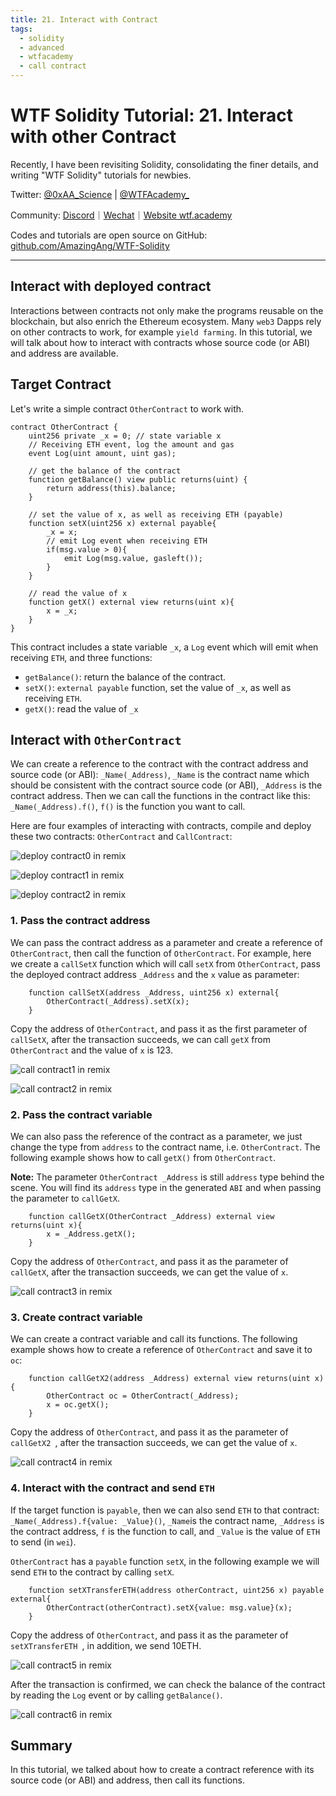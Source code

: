 ```yaml
---
title: 21. Interact with Contract
tags:
  - solidity
  - advanced
  - wtfacademy
  - call contract
---
```


# WTF Solidity Tutorial: 21. Interact with other Contract

Recently, I have been revisiting Solidity, consolidating the finer details, and writing "WTF Solidity" tutorials for newbies.

Twitter: [@0xAA_Science](https://twitter.com/0xAA_Science) | [@WTFAcademy_](https://twitter.com/WTFAcademy_)

Community: [Discord](https://discord.gg/5akcruXrsk)｜[Wechat](https://docs.google.com/forms/d/e/1FAIpQLSe4KGT8Sh6sJ7hedQRuIYirOoZK_85miz3dw7vA1-YjodgJ-A/viewform?usp=sf_link)｜[Website wtf.academy](https://wtf.academy)

Codes and tutorials are open source on GitHub: [github.com/AmazingAng/WTF-Solidity](https://github.com/AmazingAng/WTF-Solidity)

-----

## Interact with deployed contract

Interactions between contracts not only make the programs reusable on the blockchain, but also enrich the Ethereum ecosystem. Many `web3` Dapps rely on other contracts to work, for example `yield farming`. In this tutorial, we will talk about how to interact with contracts whose source code (or ABI) and address are available.

## Target Contract
Let's write a simple contract `OtherContract` to work with.

```solidity
contract OtherContract {
    uint256 private _x = 0; // state variable x
    // Receiving ETH event, log the amount and gas
    event Log(uint amount, uint gas);
    
    // get the balance of the contract
    function getBalance() view public returns(uint) {
        return address(this).balance;
    }

    // set the value of x, as well as receiving ETH (payable)
    function setX(uint256 x) external payable{
        _x = x;
        // emit Log event when receiving ETH
        if(msg.value > 0){
            emit Log(msg.value, gasleft());
        }
    }

    // read the value of x
    function getX() external view returns(uint x){
        x = _x;
    }
}
```

This contract includes a state variable `_x`, a `Log` event which will emit when receiving `ETH`, and three functions:
- `getBalance()`: return the balance of the contract.
- `setX()`: `external payable` function, set the value of `_x`, as well as receiving `ETH`.
- `getX()`: read the value of `_x`

## Interact with `OtherContract`
We can create a reference to the contract with the contract address and source code (or ABI): `_Name(_Address)`, `_Name` is the contract name which should be consistent with the contract source code (or ABI), `_Address` is the contract address. Then we can call the functions in the contract like this: `_Name(_Address).f()`, `f()` is the function you want to call.

Here are four examples of interacting with contracts, compile and deploy these two contracts: `OtherContract` and `CallContract`:

![deploy contract0 in remix](./img/21-1.png)

![deploy contract1 in remix](./img/21-2.png)

![deploy contract2 in remix](./img/21-3.png)

### 1. Pass the contract address
We can pass the contract address as a parameter and create a reference of `OtherContract`, then call the function of `OtherContract`. For example, here we create a `callSetX` function which will call `setX` from `OtherContract`, pass the deployed contract address `_Address` and the `x` value as parameter:

```solidity
    function callSetX(address _Address, uint256 x) external{
        OtherContract(_Address).setX(x);
    }
```

Copy the address of `OtherContract`, and pass it as the first parameter of `callSetX`, after the transaction succeeds, we can call `getX` from `OtherContract` and the value of `x` is 123.

![call contract1 in remix](./img/21-4.png)

![call contract2 in remix](./img/21-5.png)

### 2. Pass the contract variable
We can also pass the reference of the contract as a parameter, we just change the type from `address` to the contract name, i.e. `OtherContract`. The following example shows how to call `getX()` from `OtherContract`.

**Note:** The parameter `OtherContract _Address` is still `address` type behind the scene. You will find its `address` type in the generated `ABI` and when passing the parameter to `callGetX`.

```solidity
    function callGetX(OtherContract _Address) external view returns(uint x){
        x = _Address.getX();
    }
```

Copy the address of `OtherContract`, and pass it as the parameter of `callGetX`, after the transaction succeeds, we can get the value of `x`.

![call contract3 in remix](./img/21-6.png)

### 3. Create contract variable
We can create a contract variable and call its functions. The following example shows how to create a reference of `OtherContract` and save it to `oc`:

```solidity
    function callGetX2(address _Address) external view returns(uint x){
        OtherContract oc = OtherContract(_Address);
        x = oc.getX();
    }
```
Copy the address of `OtherContract`, and pass it as the parameter of `callGetX2 `, after the transaction succeeds, we can get the value of `x`.

![call contract4 in remix](./img/21-7.png)

### 4. Interact with the contract and send `ETH`
If the target function is `payable`, then we can also send `ETH` to that contract: `_Name(_Address).f{value: _Value}()`, `_Name`is the contract name, `_Address` is the contract address, `f` is the function to call, and `_Value` is the value of `ETH` to send (in `wei`).

`OtherContract` has a `payable` function `setX`, in the following example we will send `ETH` to the contract by calling `setX`.
```solidity
    function setXTransferETH(address otherContract, uint256 x) payable external{
        OtherContract(otherContract).setX{value: msg.value}(x);
    }
```

Copy the address of `OtherContract`, and pass it as the parameter of `setXTransferETH `, in addition, we send 10ETH.

![call contract5 in remix](./img/21-8.png)

After the transaction is confirmed, we can check the balance of the contract by reading the `Log` event or by calling `getBalance()`.

![call contract6 in remix](./img/21-9.png)

## Summary
In this tutorial, we talked about how to create a contract reference with its source code (or ABI) and address, then call its functions. 
